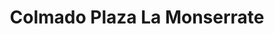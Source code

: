 ---
title: "Colmado Plaza La Monserrate"
url: /san-juan/colmado-plaza-la-monserrate/
shop: convenience
---